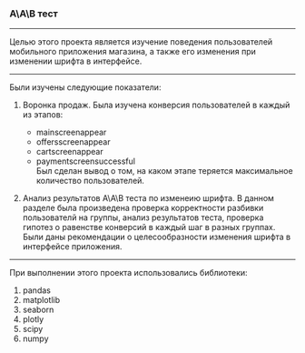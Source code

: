 
### А\А\В тест
___________________
Целью этого проекта является изучение поведения пользователей мобильного приложения магазина, 
а также его изменения при изменении шрифта в интерфейсе.
_____________________

Были изучены следующие показатели: 
1. Воронка продаж. 
Была изучена конверсия пользователей в каждый из этапов:
	* mainscreenappear	
	* offersscreenappear	
	* cartscreenappear	
	* paymentscreensuccessful	
Был сделан вывод о том, на каком этапе теряется максимальное количество пользователей.	

2. Анализ результатов А\А\B теста по изменеию шрифта.
В данном разделе была произведена проверка корректности разбивки пользователй на группы,
анализ результатов теста, проверка гипотез о равенстве конверсий в каждый шаг в  разных группах.
Были даны рекомендации о целесообразности изменения шрифта в интерфейсе приложения.
__________________
При выполнении этого проекта использовались библиотеки:
1. pandas 
2. matplotlib
3. seaborn 
4. plotly 
5. scipy
6. numpy 
